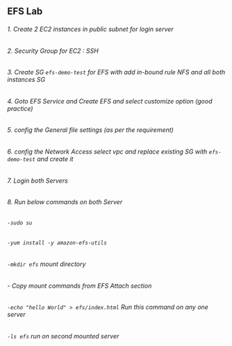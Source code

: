 ## EFS Lab
###### 1. Create 2 EC2 instances in public subnet for login server
###### 2. Security Group for EC2 : SSH
###### 3. Create SG `efs-demo-test` for EFS with add in-bound rule NFS and all both instances SG 
###### 4. Goto EFS Service and Create EFS and select customize option (good practice)
###### 5. config the General file settings (as per the requirement)
###### 6. config the Network Access select vpc and replace existing SG with `efs-demo-test` and create it
###### 7. Login both Servers

###### 8. Run below commands on both Server
###### `-sudo su`
###### `-yum install -y amazon-efs-utils`
###### `-mkdir efs` mount directory
###### - Copy mount commands from EFS Attach section
###### `-echo "hello World" > efs/index.html` Run this command on any one server
###### `-ls efs` run on second mounted server
